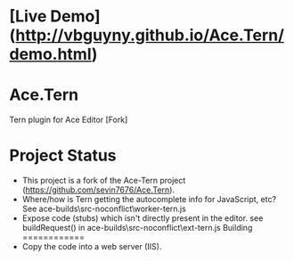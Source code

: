 [Live Demo] (http://vbguyny.github.io/Ace.Tern/demo.html)
========

Ace.Tern
========

Tern plugin for Ace Editor [Fork]


Project Status
============

 - This project is a fork of the Ace-Tern project (https://github.com/sevin7676/Ace.Tern).
 - Where/how is Tern getting the autocomplete info for JavaScript, etc?
	See ace-builds\src-noconflict\worker-tern.js
 - Expose code (stubs) which isn't directly present in the editor.
	see buildRequest() in ace-builds\src-noconflict\ext-tern.js
Building
============
 - Copy the code into a web server (IIS).



